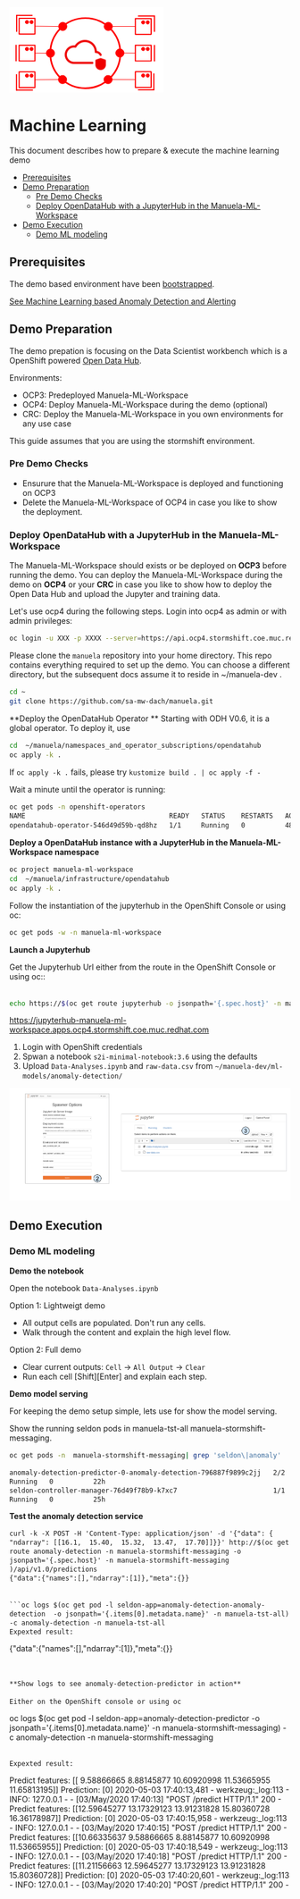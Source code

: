 ![MANUela Logo](./images/logo.png)

# Machine Learning <!-- omit in toc -->
This document describes how to prepare & execute the machine learning demo

- [Prerequisites](#prerequisites)
- [Demo Preparation](#demo-preparation)
  - [Pre Demo Checks](#pre-demo-checks)
  - [Deploy OpenDataHub with a JupyterHub in the Manuela-ML-Workspace](#deploy-opendatahub-with-a-jupyterhub-in-the-manuela-ml-workspace)
- [Demo Execution](#demo-execution)
  - [Demo ML modeling](#demo-ml-modeling)

## Prerequisites

The demo based environment have been [bootstrapped](BOOTSTRAP.md).

[See Machine Learning based Anomaly Detection and Alerting](BOOTSTRAP.md#machine-learning-based-anomaly-detection-and-alerting-optional)

## Demo Preparation

The demo prepation is focusing on the Data Scientist workbench which is a OpenShift powered  [Open Data Hub](https://opendatahub.io/).

Environments:
- OCP3: Predeployed Manuela-ML-Workspace
- OCP4: Deploy Manuela-ML-Workspace during the demo (optional)
- CRC: Deploy the Manuela-ML-Workspace in you own environments for any use case

This guide assumes that you are using the stormshift environment.

### Pre Demo Checks
- Ensurure that the Manuela-ML-Workspace is deployed and functioning on OCP3
- Delete the Manuela-ML-Workspace of OCP4 in case you like to show the deployment.

### Deploy OpenDataHub with a JupyterHub in the Manuela-ML-Workspace

The Manuela-ML-Workspace should exists or be deployed on **OCP3** before running the demo.
You can deploy the Manuela-ML-Workspace during the demo on **OCP4** or your **CRC** in case you like to show how to deploy the Open Data Hub and upload the Jupyter and training data.

Let's use ocp4 during the following steps. Login into ocp4 as admin or with admin privileges:
```bash
oc login -u XXX -p XXXX --server=https://api.ocp4.stormshift.coe.muc.redhat.com:6443
```

Please clone the  ```manuela``` repository into your home directory. This repo contains everything required to set up the  demo. You can choose a different directory, but the subsequent docs assume it to reside in ~/manuela-dev .

```bash
cd ~
git clone https://github.com/sa-mw-dach/manuela.git
```

**Deploy the OpenDataHub Operator **
Starting with ODH V0.6, it is a global operator. To deploy it, use

```bash
cd  ~/manuela/namespaces_and_operator_subscriptions/opendatahub
oc apply -k .
```
If ```oc apply -k .``` fails, please try ``` kustomize build . | oc apply -f - ```

Wait a minute until the operator is running:
```bash
oc get pods -n openshift-operators
NAME                                    READY   STATUS    RESTARTS   AGE
opendatahub-operator-546d49d59b-qd8hz   1/1     Running   0          48s
```


**Deploy a OpenDataHub instance with a JupyterHub in the Manuela-ML-Workspace namespace**
```bash
oc project manuela-ml-workspace
cd  ~/manuela/infrastructure/opendatahub
oc apply -k . 
```


Follow the instantiation of the jupyterhub in the OpenShift Console or using oc:  
```bash
oc get pods -w -n manuela-ml-workspace
```

**Launch a Jupyterhub**  

Get the Jupyterhub Url either from the route in the OpenShift Console or using oc::

```bash

echo https://$(oc get route jupyterhub -o jsonpath='{.spec.host}' -n manuela-ml-workspace )
```
https://jupyterhub-manuela-ml-workspace.apps.ocp4.stormshift.coe.muc.redhat.com

1. Login with OpenShift credentials
2. Spwan a notebook ```s2i-minimal-notebook:3.6``` using the defaults
3. Upload ```Data-Analyses.ipynb``` and ```raw-data.csv``` from ```~/manuela-dev/ml-models/anomaly-detection/```
   

![launch-jupyter](./images/launch-jupyter.png)


## Demo Execution

### Demo ML modeling

**Demo the notebook**

Open the notebook ```Data-Analyses.ipynb```

Option 1: Lightweigt demo
- All output cells are populated. Don't run any cells. 
- Walk through the content and explain the high level flow.

Option 2: Full demo
- Clear current outputs: ```Cell``` -> ```All Output``` -> ```Clear```
- Run each cell \[Shift]\[Enter] and explain each step.

**Demo model serving**

For keeping the demo setup simple, lets use  for show the model serving.

Show the running seldon pods in manuela-tst-all manuela-stormshift-messaging.

```bash
oc get pods -n  manuela-stormshift-messaging| grep 'seldon\|anomaly'
```

```
anomaly-detection-predictor-0-anomaly-detection-796887f9899c2jj   2/2     Running   0          22h
seldon-controller-manager-76d49f78b9-k7xc7                        1/1     Running   0          25h
```

**Test the anomaly detection service** 

```
curl -k -X POST -H 'Content-Type: application/json' -d '{"data": { "ndarray": [[16.1,  15.40,  15.32,  13.47,  17.70]]}}' http://$(oc get route anomaly-detection -n manuela-stormshift-messaging -o jsonpath='{.spec.host}' -n manuela-stormshift-messaging )/api/v1.0/predictions
{"data":{"names":[],"ndarray":[1]},"meta":{}}


```oc logs $(oc get pod -l seldon-app=anomaly-detection-anomaly-detection  -o jsonpath='{.items[0].metadata.name}' -n manuela-tst-all) -c anomaly-detection -n manuela-tst-all
Expexted result:
```
{"data":{"names":[],"ndarray":[1]},"meta":{}}
```


**Show logs to see anomaly-detection-predictor in action**

Either on the OpenShift console or using oc
```
oc logs $(oc get pod -l  seldon-app=anomaly-detection-predictor -o jsonpath='{.items[0].metadata.name}' -n manuela-stormshift-messaging) -c anomaly-detection -n manuela-stormshift-messaging

```

Expexted result:
```
 Predict features:  [[ 9.58866665  8.88145877 10.60920998 11.53665955 11.65813195]]
Prediction:  [0]
2020-05-03 17:40:13,481 - werkzeug:_log:113 - INFO:  127.0.0.1 - - [03/May/2020 17:40:13] "POST /predict HTTP/1.1" 200 -
 Predict features:  [[12.59645277 13.17329123 13.91231828 15.80360728 16.36178987]]
Prediction:  [0]
2020-05-03 17:40:15,958 - werkzeug:_log:113 - INFO:  127.0.0.1 - - [03/May/2020 17:40:15] "POST /predict HTTP/1.1" 200 -
 Predict features:  [[10.66335637  9.58866665  8.88145877 10.60920998 11.53665955]]
Prediction:  [0]
2020-05-03 17:40:18,549 - werkzeug:_log:113 - INFO:  127.0.0.1 - - [03/May/2020 17:40:18] "POST /predict HTTP/1.1" 200 -
 Predict features:  [[11.21156663 12.59645277 13.17329123 13.91231828 15.80360728]]
Prediction:  [0]
2020-05-03 17:40:20,601 - werkzeug:_log:113 - INFO:  127.0.0.1 - - [03/May/2020 17:40:20] "POST /predict HTTP/1.1" 200 -


```
